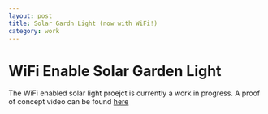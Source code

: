 ```yaml
---
layout: post
title: Solar Gardn Light (now with WiFi!)
category: work
---
```

# WiFi Enable Solar Garden Light
The WiFi enabled solar light proejct is currently a work in progress. A proof of concept video can be found [here](https://youtu.be/LMvoPBrb3eQ)

